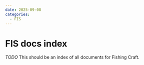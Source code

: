 ```yaml
---
date: 2025-09-08
categories:
  - FIS
---
```


# FIS docs index

*TODO* This should be an index of all documents for Fishing Craft.
